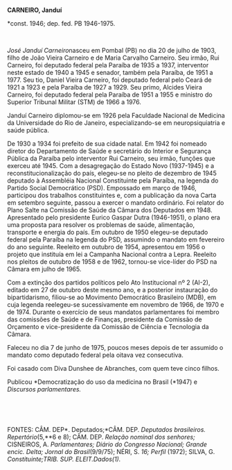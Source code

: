 **CARNEIRO, Janduí**

\*const. 1946; dep. fed. PB 1946-1975.

 

*José Janduí Carneiro*nasceu em Pombal (PB) no dia 20 de julho de 1903,
filho de João Vieira Carneiro e de Maria Carvalho Carneiro. Seu irmão,
Rui Carneiro, foi deputado federal pela Paraíba de 1935 a 1937,
interventor neste estado de 1940 a 1945 e senador, também pela Paraíba,
de 1951 a 1977. Seu tio, Daniel Vieira Carneiro, foi deputado federal
pelo Ceará de 1921 a 1923 e pela Paraíba de 1927 a 1929. Seu primo,
Alcides Vieira Carneiro, foi deputado federal pela Paraíba de 1951 a
1955 e ministro do Superior Tribunal Militar (STM) de 1966 a 1976.

Janduí Carneiro diplomou-se em 1926 pela Faculdade Nacional de Medicina
da Universidade do Rio de Janeiro, especializando-se em neuropsiquiatria
e saúde pública.

De 1930 a 1934 foi prefeito de sua cidade natal. Em 1942 foi nomeado
diretor do Departamento de Saúde e secretário do Interior e Segurança
Pública da Paraíba pelo interventor Rui Carneiro, seu irmão, funções que
exerceu até 1945. Com a desagregação do Estado Novo (1937-1945) e a
reconstitucionalização do país, elegeu-se no pleito de dezembro de 1945
deputado à Assembléia Nacional Constituinte pela Paraíba, na legenda do
Partido Social Democrático (PSD). Empossado em março de 1946, participou
dos trabalhos constituintes e, com a publicação da nova Carta em
setembro seguinte, passou a exercer o mandato ordinário. Foi relator do
Plano Salte na Comissão de Saúde da Câmara dos Deputados em 1948.
Apresentado pelo presidente Eurico Gaspar Dutra (1946-1951), o plano era
uma proposta para resolver os problemas de saúde, alimentação,
transporte e energia do país. Em outubro de 1950 elegeu-se deputado
federal pela Paraíba na legenda do PSD, assumindo o mandato em fevereiro
do ano seguinte. Reeleito em outubro de 1954, apresentou em 1956 o
projeto que instituía em lei a Campanha Nacional contra a Lepra.
Reeleito nos pleitos de outubro de 1958 e de 1962, tornou-se vice-líder
do PSD na Câmara em julho de 1965.

Com a extinção dos partidos políticos pelo Ato Institucional nº 2
(AI-2), editado em 27 de outubro deste mesmo ano, e a posterior
instauração do bipartidarismo, filiou-se ao Movimento Democrático
Brasileiro (MDB), em cuja legenda reelegeu-se sucessivamente em novembro
de 1966, de 1970 e de 1974. Durante o exercício de seus mandatos
parlamentares foi membro das comissões de Saúde e de Finanças,
presidente da Comissão de Orçamento e vice-presidente da Comissão de
Ciência e Tecnologia da Câmara.

Faleceu no dia 7 de junho de 1975, poucos meses depois de ter assumido o
mandato como deputado federal pela oitava vez consecutiva.

Foi casado com Diva Dunshee de Abranches, com quem teve cinco filhos.

Publicou *Democratização do uso da medicina no Brasil (*1947) e
*Discursos parlamentares.*

 

 

FONTES: CÂM. DEP*. Deputados;*CÂM. DEP. *Deputados brasileiros.
Repertório*(5,**6 e 8); CÂM. DEP. *Relação nominal dos senhores;*
CISNEIROS, A. *Parlamentares; Diário do* *Congresso Nacional; Grande
encic. Delta; Jornal do Brasil*(9/9/75); NÉRI, S. *16; Perfil* (1972);
SILVA, G. *Constituinte;*TRIB. SUP. ELEIT.*Dados*(1)*.*

 
